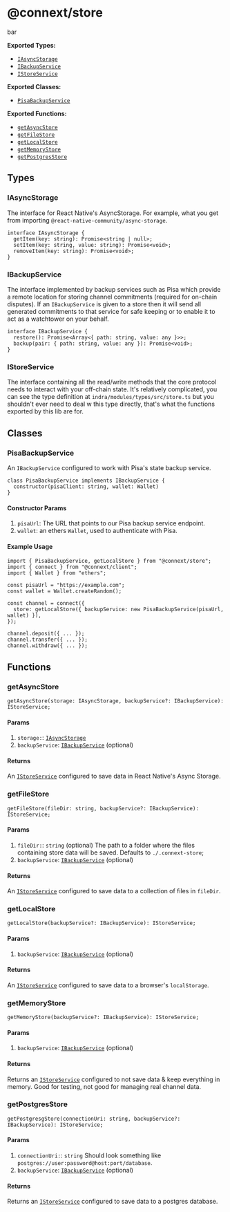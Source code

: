 
# @connext/store

bar

**Exported Types:**
 - [`IAsyncStorage`](#iasyncstorage)
 - [`IBackupService`](#ibackupservice)
 - [`IStoreService`](#istoreservice)

**Exported Classes:**
 - [`PisaBackupService`](#pisabackupservice)

**Exported Functions:**
 - [`getAsyncStore`](#getasyncstore)
 - [`getFileStore`](#getfilestore)
 - [`getLocalStore`](#getlocalstore)
 - [`getMemoryStore`](#getmemorystore)
 - [`getPostgresStore`](#getpostgresstore)



## Types


### IAsyncStorage

The interface for React Native's AsyncStorage. For example, what you get from importing `@react-native-community/async-storage`.

```
interface IAsyncStorage {
  getItem(key: string): Promise<string | null>;
  setItem(key: string, value: string): Promise<void>;
  removeItem(key: string): Promise<void>;
}
```


### IBackupService

The interface implemented by backup services such as Pisa which provide a remote location for storing channel commitments (required for on-chain disputes). If an `IBackupService` is given to a store then it will send all generated commitments to that service for safe keeping or to enable it to act as a watchtower on your behalf.

```
interface IBackupService {
  restore(): Promise<Array<{ path: string, value: any }>>;
  backup(pair: { path: string, value: any }): Promise<void>;
}
```


### IStoreService

The interface containing all the read/write methods that the core protocol needs to interact with your off-chain state. It's relatively complicated, you can see the type definition at `indra/modules/types/src/store.ts` but you shouldn't ever need to deal w this type directly, that's what the functions exported by this lib are for.



## Classes


### PisaBackupService

An `IBackupService` configured to work with Pisa's state backup service.

```
class PisaBackupService implements IBackupService {
  constructor(pisaClient: string, wallet: Wallet)
}
```

#### Constructor Params

1. `pisaUrl`: The URL that points to our Pisa backup service endpoint.
2. `wallet`: an ethers `Wallet`, used to authenticate with Pisa.

#### Example Usage

```
import { PisaBackupService, getLocalStore } from "@connext/store";
import { connect } from "@connext/client";
import { Wallet } from "ethers";

const pisaUrl = "https://example.com";
const wallet = Wallet.createRandom();

const channel = connect({
  store: getLocalStore({ backupService: new PisaBackupService(pisaUrl, wallet) }),
});

channel.deposit({ ... });
channel.transfer({ ... });
channel.withdraw({ ... });
```


## Functions


### getAsyncStore

```
getAsyncStore(storage: IAsyncStorage, backupService?: IBackupService): IStoreService;
```

#### Params

1. `storage:`: [`IAsyncStorage`](#iasyncstorage)
2. `backupService`: [`IBackupService`](#ibackupservice) (optional)

#### Returns

An [`IStoreService`](#istoreservice) configured to save data in React Native's Async Storage.


### getFileStore

```
getFileStore(fileDir: string, backupService?: IBackupService): IStoreService;
```

#### Params

1. `fileDir:`: `string` (optional) The path to a folder where the files containing store data will be saved. Defaults to `./.connext-store`;
2. `backupService`: [`IBackupService`](#ibackupservice) (optional)

#### Returns

An [`IStoreService`](#istoreservice) configured to save data to a collection of files in `fileDir`.


### getLocalStore

```
getLocalStore(backupService?: IBackupService): IStoreService;
```

#### Params

1. `backupService`: [`IBackupService`](#ibackupservice) (optional)

#### Returns

An [`IStoreService`](#istoreservice) configured to save data to a browser's `localStorage`.


### getMemoryStore

```
getMemoryStore(backupService?: IBackupService): IStoreService;
```

#### Params

1. `backupService`: [`IBackupService`](#ibackupservice) (optional)

#### Returns

Returns an [`IStoreService`](#istoreservice) configured to not save data & keep everything in memory. Good for testing, not good for managing real channel data.


### getPostgresStore

```
getPostgresgStore(connectionUri: string, backupService?: IBackupService): IStoreService;
```

#### Params

1. `connectionUri:`: `string` Should look something like `postgres://user:password@host:port/database`.
2. `backupService`: [`IBackupService`](#ibackupservice) (optional)

#### Returns

Returns an [`IStoreService`](#istoreservice) configured to save data to a postgres database.
